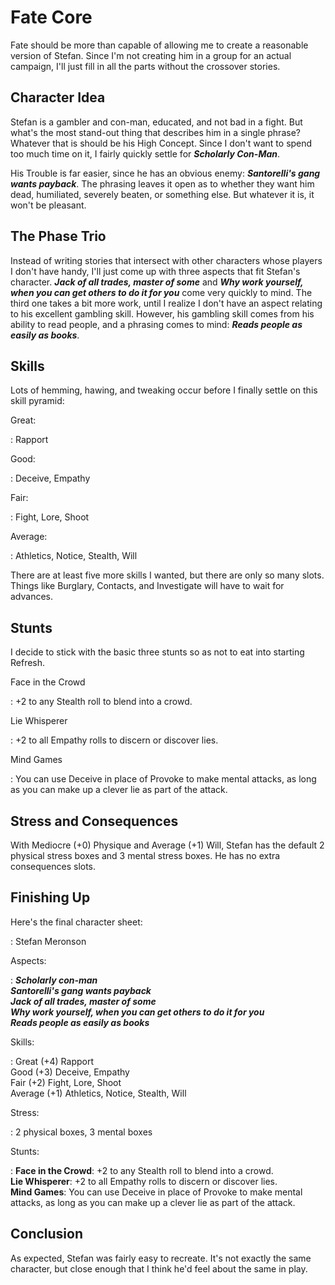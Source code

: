 <!--
 Copyright 2024 David Terhune. All rights reserved.
-->

# Fate Core

Fate should be more than capable of allowing me to create a reasonable version of Stefan.  Since I'm not creating him in a group for an actual campaign, I'll just fill in all the parts without the crossover stories.

## Character Idea

Stefan is a gambler and con-man, educated, and not bad in a fight.  But what's the most stand-out thing that describes him in a single phrase?  Whatever that is should be his High Concept.  Since I don't want to spend too much time on it, I fairly quickly settle for ***Scholarly Con-Man***.

His Trouble is far easier, since he has an obvious enemy: ***Santorelli's gang wants payback***.  The phrasing leaves it open as to whether they want him dead, humiliated, severely beaten, or something else.  But whatever it is, it won't be pleasant.

## The Phase Trio

Instead of writing stories that intersect with other characters whose players I don't have handy, I'll just come up with three aspects that fit Stefan's character.  ***Jack of all trades, master of some*** and ***Why work yourself, when you can get others to do it for you*** come very quickly to mind.  The third one takes a bit more work, until I realize I don't have an aspect relating to his excellent gambling skill.  However, his gambling skill comes from his ability to read people, and a phrasing comes to mind: ***Reads people as easily as books***.

## Skills

Lots of hemming, hawing, and tweaking occur before I finally settle on this skill pyramid:

Great:

: Rapport

Good:

: Deceive, Empathy

Fair:

: Fight, Lore, Shoot

Average:

: Athletics, Notice, Stealth, Will

There are at least five more skills I wanted, but there are only so many slots.  Things like Burglary, Contacts, and Investigate will have to wait for advances.

## Stunts

I decide to stick with the basic three stunts so as not to eat into starting Refresh.

Face in the Crowd

: +2 to any Stealth roll to blend into a crowd.

Lie Whisperer

: +2 to all Empathy rolls to discern or discover lies.

Mind Games

: You can use Deceive in place of Provoke to make mental attacks, as long as you can make up a clever lie as part of the attack.

## Stress and Consequences

With Mediocre (+0) Physique and Average (+1) Will, Stefan has the default 2 physical stress boxes and 3 mental stress boxes.  He has no extra consequences slots.

## Finishing Up

Here's the final character sheet:

: Stefan Meronson

Aspects:

: ***Scholarly con-man***\
  ***Santorelli's gang wants payback***\
  ***Jack of all trades, master of some***\
  ***Why work yourself, when you can get others to do it for you***\
  ***Reads people as easily as books***

Skills:

: Great (+4) Rapport\
  Good (+3) Deceive, Empathy\
  Fair (+2) Fight, Lore, Shoot\
  Average (+1) Athletics, Notice, Stealth, Will

Stress:

: 2 physical boxes, 3 mental boxes

Stunts:

: **Face in the Crowd**: +2 to any Stealth roll to blend into a crowd.\
  **Lie Whisperer**: +2 to all Empathy rolls to discern or discover lies.\
  **Mind Games**: You can use Deceive in place of Provoke to make mental attacks, as long as you can make up a clever lie as part of the attack.

## Conclusion

As expected, Stefan was fairly easy to recreate.  It's not exactly the same character, but close enough that I think he'd feel about the same in play.
